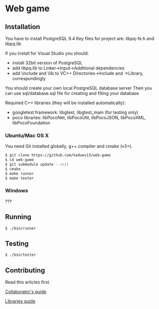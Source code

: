 # Web game

## Installation

You have to install PostgreSQL 9.4
Key files for project are: libpq-fe.h and libpq.lib

If you install for Visual Studio you should:
- install 32bit version of PostgreSQL
- add libpq.lib to Linker->Input->Additional dependencies
- add <pgsql install path>\include and \lib to VC++ Directories->Include and ->Library, correspondingly

You should create your own local PostgreSQL database server
Then you can use sql/database.sql file for creating and filling your database

Required C++ libraries (they will be installed automatically):

- googletest framework: libgtest, libgtest_main (for testing only)
- poco libraries: libPocoNet, libPocoUtil, libPocoJSON, libPocoXML, libPocoFoundation

### Ubuntu/Mac OS X

You need Git installed globally, g++ compiler and cmake (v3+).

```sh
$ git clone https://github.com/kaduev13/web-game
$ cd web-game
$ git submodule update --init
$ cmake .
$ make runner
$ make tester
```

### Windows

???

## Running

```sh
$ ./bin/runner
```

## Testing

```sh
$ ./bin/tester
```

## Contributing

Read this articles first.

[Collaborator's guide](https://github.com/kaduev13/web-game/wiki/Collaborator's-guide)

[Libraries guide](doc/LibrariesGuide.md)


